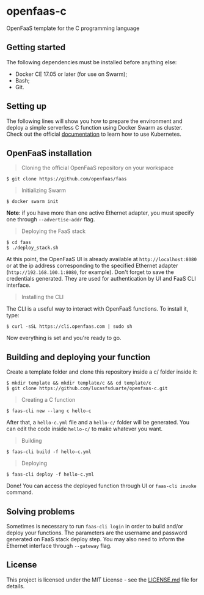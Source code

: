 # openfaas-c

OpenFaaS template for the C programming language

## Getting started

The following dependencies must be installed before anything else:

* Docker CE 17.05 or later (for use on Swarm);
* Bash;
* Git.

## Setting up

The following lines will show you how to prepare the environment and deploy
a simple serverless C function using Docker Swarm as cluster. Check out the
official [documentation](docs.openfaas.com) to learn how to use Kubernetes.

## OpenFaaS installation

> Cloning the official OpenFaaS repository on your workspace

```
$ git clone https://github.com/openfaas/faas
```

> Initializing Swarm

```
$ docker swarm init
```

**Note**: if you have more than one active Ethernet adapter, you must specify
one through `--advertise-addr` flag.

> Deploying the FaaS stack

```
$ cd faas
$ ./deploy_stack.sh
```

At this point, the OpenFaaS UI is already available at `http://localhost:8080` or
at the ip address corresponding to the specified Ethernet adapter (`http://192.168.100.1:8080`, for example).
Don't forget to save the credentials generated. They are used for authentication by UI and FaaS CLI interface.

> Installing the CLI

The CLI is a useful way to interact with OpenFaaS functions. To install it, type:

```
$ curl -sSL https://cli.openfaas.com | sudo sh
```

Now everything is set and you're ready to go.

## Building and deploying your function

Create a template folder and clone this repository inside a c/ folder inside it:

```
$ mkdir template && mkdir template/c && cd template/c
$ git clone https://github.com/lucasfsduarte/openfaas-c.git
```

> Creating a C function

```
$ faas-cli new --lang c hello-c
```

After that, a `hello-c.yml` file and a `hello-c/` folder will be generated. You
can edit the code inside `hello-c/` to make whatever you want.

> Building

```
$ faas-cli build -f hello-c.yml
```

> Deploying

```
$ faas-cli deploy -f hello-c.yml
```

Done! You can access the deployed function through UI or `faas-cli invoke` command.

## Solving problems

Sometimes is necessary to run `faas-cli login` in order to build and/or deploy
your functions. The parameters are the username and password generated on FaaS
stack deploy step. You may also need to inform the Ethernet interface through
`--gateway` flag.

## License

This project is licensed under the MIT License - see the [LICENSE.md](LICENSE.md) file for details.
